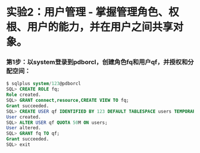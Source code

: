 # 实验2：用户管理 - 掌握管理角色、权根、用户的能力，并在用户之间共享对象。

### 第1步：以system登录到pdborcl，创建角色fq和用户qf，并授权和分配空间：

```sql
$ sqlplus system/123@pdborcl
SQL> CREATE ROLE fq;
Role created.
SQL> GRANT connect,resource,CREATE VIEW TO fq;
Grant succeeded.
SQL> CREATE USER qf IDENTIFIED BY 123 DEFAULT TABLESPACE users TEMPORARY TABLESPACE temp;
User created.
SQL> ALTER USER qf QUOTA 50M ON users;
User altered.
SQL> GRANT fq TO qf;
Grant succeeded.
SQL> exit
